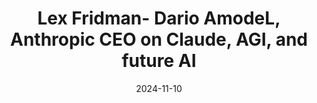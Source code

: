 ---
title: Lex Fridman- Dario AmodeL, Anthropic CEO on Claude, AGI, and future AI
date: '2024-11-10'
description: 
type: podcasts
---